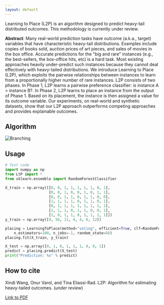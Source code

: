 ```yaml
---
layout: default
---
```


Learning to Place (L2P) is an algorithm designed to predict heavy-tail distributed outcomes. This methodology is currently under review.

**Abstract**: Many real-world prediction tasks have outcome (a.k.a., target) variables that have characteristic heavy-tail distributions. Examples include copies of books sold, auction prices of art pieces, and sales of movies in the box office. Accurate predictions for the "big and rare" instances (e.g., the best-sellers, the box-office hits, etc) is a hard task. Most existing approaches heavily under-predict such instances because they cannot deal effectively with heavy-tailed distributions. We introduce Learning to Place (L2P), which exploits the pairwise relationships between instances to learn from a proportionally higher number of rare instances. L2P consists of two phases. In Phase 1, L2P learns a pairwise preference classifier: is instance A > instance B?. In Phase 2, L2P learns to place an instance from the output of Phase 1. Based on its placement, the instance is then assigned a value for its outcome variable. Our experiments, on real-world and synthetic datasets, show that our L2P approach outperforms competing approaches and provides explainable outcomes.

## Algorithm

![Branching]({{site.baseurl}}/img/flowchart_LtP.png)

## Usage


```python
# Test code
import numpy as np
from LtP import *
from sklearn.ensemble import RandomForestClassifier

X_train = np.array([[0, 0, 1, 1, 1, 1, 1, 0, 1],
                    [0, 0, 1, 0, 0, 1, 0, 1, 1],
                    [0, 0, 1, 1, 0, 1, 1, 0, 0],
                    [1, 1, 1, 1, 0, 1, 1, 0, 1],
                    [0, 1, 1, 1, 1, 1, 1, 1, 1],
                    [1, 1, 1, 0, 1, 1, 0, 0, 1],
                    [1, 0, 1, 1, 0, 1, 1, 1, 1]])
y_train = np.array([9, 56, 11, 4, 4, 6, 12])

placing = LearningToPlace(method="voting", efficient=True, clf=RandomForestClassifier(
    n_estimators=100, n_jobs=-1, random_state=0))
placing.fit(X_train, y_train)

X_test = np.array([0, 1, 0, 1, 1, 1, 0, 0, 1])
predict = placing.predict(X_test)
print("Prediction: %s" % predict)

```

## How to cite

Xindi  Wang, Onur Varol, and Tina Eliassi-Rad. L2P: Algorithm for estimating heavy-tailed outcomes. (_under review_)

[Link to PDF](http://www.wangxindi.org/L2P/assets/paper.pdf)
